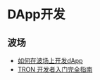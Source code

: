 # DApp开发



## 波场

- [如何在波场上开发dApp](https://blog.csdn.net/TurkeyCock/article/details/85095547)
- [TRON 开发者入门完全指南](http://tronfans.org/?p=103)